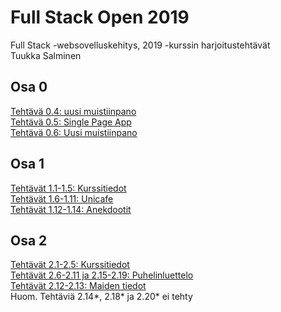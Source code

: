 # Full Stack Open 2019
Full Stack -websovelluskehitys, 2019 -kurssin harjoitustehtävät\
Tuukka Salminen

## Osa 0
[Tehtävä 0.4: uusi muistiinpano](https://github.com/TSalminen/Full-Stack-Open-2019/blob/master/osa0/Teht%C3%A4v%C3%A4%2004%20Muistiinpanon%20luominen.png)\
[Tehtävä 0.5: Single Page App](https://github.com/TSalminen/Full-Stack-Open-2019/blob/master/osa0/Teht%C3%A4v%C3%A4%2005.png)\
[Tehtävä 0.6: Uusi muistiinpano](https://github.com/TSalminen/Full-Stack-Open-2019/blob/master/osa0/Teht%C3%A4v%C3%A4%2006%20Muistiinpanon%20luominen%20(spa).png)

## Osa 1
[Tehtävät 1.1-1.5: Kurssitiedot](https://github.com/TSalminen/Full-Stack-Open-2019/tree/master/osa1/kurssitiedot)\
[Tehtävät 1.6-1.11: Unicafe](https://github.com/TSalminen/Full-Stack-Open-2019/tree/master/osa1/unicafe)\
[Tehtävät 1.12-1.14: Anekdootit](https://github.com/TSalminen/Full-Stack-Open-2019/tree/master/osa1/anekdootit)

## Osa 2
[Tehtävät 2.1-2.5: Kurssitiedot](https://github.com/TSalminen/Full-Stack-Open-2019/tree/master/osa2/kurssitiedot)\
[Tehtävät 2.6-2.11 ja 2.15-2.19: Puhelinluettelo](https://github.com/TSalminen/Full-Stack-Open-2019/tree/master/osa2/puhelinluettelo)\
[Tehtävät 2.12-2.13: Maiden tiedot](https://github.com/TSalminen/Full-Stack-Open-2019/tree/master/osa2/maiden_tiedot)\
Huom. Tehtäviä 2.14*, 2.18* ja 2.20* ei tehty
